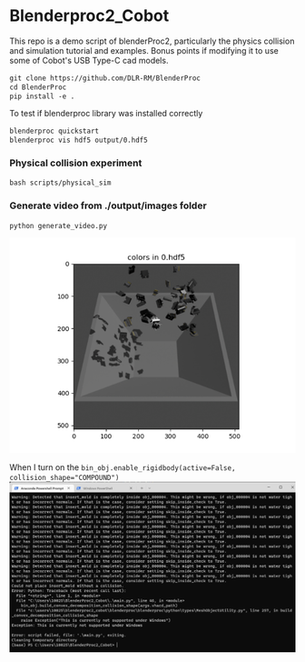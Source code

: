 # Blenderproc2_Cobot
This repo is a demo script of blenderProc2, particularly the physics collision and simulation tutorial and examples. Bonus points if modifying it to use some of Cobot's USB Type-C cad models.

```
git clone https://github.com/DLR-RM/BlenderProc
cd BlenderProc
pip install -e .
```
To test if blenderproc library was installed correctly
```
blenderproc quickstart
blenderproc vis hdf5 output/0.hdf5
```

### Physical collision experiment
```
bash scripts/physical_sim
```

### Generate video from ./output/images folder
```
python generate_video.py
```

![plot](https://github.com/D-YF/BlenderProc2_Cobot/blob/main/output/demo.png)

When I turn on the `bin_obj.enable_rigidbody(active=False, collision_shape="COMPOUND")`
![plot2](https://github.com/D-YF/BlenderProc2_Cobot/blob/main/output/error.png)
